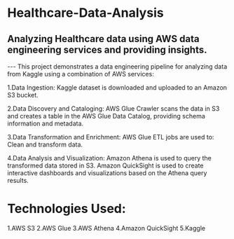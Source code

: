 # Healthcare-Data-Analysis

## Analyzing Healthcare data using AWS data engineering services and providing insights.

--- This project demonstrates a data engineering pipeline for analyzing data from Kaggle using a combination of AWS services:

1.Data Ingestion:
Kaggle dataset is downloaded and uploaded to an Amazon S3 bucket.

2.Data Discovery and Cataloging:
AWS Glue Crawler scans the data in S3 and creates a table in the AWS Glue Data Catalog, providing schema information and metadata.

3.Data Transformation and Enrichment:
AWS Glue ETL jobs are used to:
Clean and transform data.

4.Data Analysis and Visualization:
Amazon Athena is used to query the transformed data stored in S3.
Amazon QuickSight is used to create interactive dashboards and visualizations based on the Athena query results.

# Technologies Used:
1.AWS S3
2.AWS Glue
3.AWS Athena
4.Amazon QuickSight
5.Kaggle


